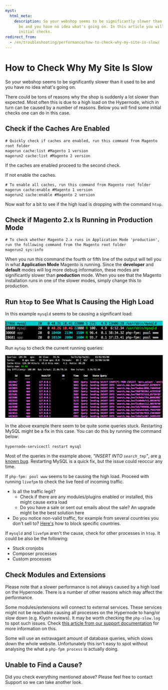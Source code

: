 ```yaml
---
myst:
  html_meta:
    description: So your webshop seems to be significantly slower than it used to
      be and you have no idea what's going on. In this article you will find some
      initial checks.
redirect_from:
  - /en/troubleshooting/performance/how-to-check-why-my-site-is-slow/
---
```


<!-- source: https://support.hypernode.com/en/troubleshooting/performance/how-to-check-why-my-site-is-slow/ -->

# How to Check Why My Site Is Slow

So your webshop seems to be significantly slower than it used to be and you have no idea what's going on.

There could be tons of reasons why the shop is suddenly a lot slower than expected. Most often this is due to a high load on the Hypernode, which in turn can be caused by a number of reasons. Below you will find some initial checks one can do in this case.

## Check if the Caches Are Enabled

```nginx
# Quickly check if caches are enabled, run this command from Magento root folder
magerun cache:list #Magento 1 version
magerun2 cache:list #Magento 2 version
```

If the caches are enabled proceed to the second check.

If not enable the caches.

```nginx
# To enable all caches, run this command from Magento root folder
magerun cache:enable #Magento 1 version
magerun2 cache:enable #Magento 2 version
```

Now wait for a bit to see if the high load is dropping with the command `htop`.

## Check if Magento 2.x Is Running in Production Mode

```nginx
# To check whether Magento 2.x runs in Application Mode 'production', run the following command from the Magento root folder
magerun2 sys:info
```

When you run this command the fourth or fifth line of the output will tell you in what **Application Mode** Magento is running. Since the **developer** and **default** modes will log more debug information, these modes are significantly slower than **production** mode. When you see that the Magento installation runs in one of the slower modes, simply change this to production.

## Run `htop` to See What Is Causing the High Load

In this example `mysqld` seems to be causing a significant load:

![](_res/_73VZWXgpLEHI4Y3d5g9B51OqgB3Us1zdQ.png)

Run `mytop` to check the current running queries:

![](_res/enlxwMnSBCiscwZPpRTQawJoSdzqPNlO4g.png)

In the above example there seem to be quite some queries stuck. Restarting MySQL might be a fix in this case. You can do this by running the command below:

`hypernode-servicectl restart mysql`

Most of the queries in the example above, *"INSERT INTO `search_tmp`"*, are [a known bug](https://github.com/magento/magento2/issues/15545). Restarting MySQL is a quick fix, but the issue could reoccur any time.

If `php-fpm: pool www` seems to be causing the high load. Proceed with running `livefpm` to check the live feed of incoming traffic.

- Is all the traffic legit?
  - Check if there are any modules/plugins enabled or installed, this might cause extra load
  - Do you have a sale or sent out emails about the sale? An upgrade might be the best solution here
- Do you notice non-valid traffic, for example from several countries you don't sell to? [Here's](https://support.hypernode.com/en/hypernode/nginx/how-to-block-your-webshop-for-specific-countries) how to block specific countries.

If `mysqld` and `livefpm` aren't the cause, check for other processes in `htop`. It could be also be the following:

- Stuck cronjobs
- Composer processes
- Custom processes

## Check Modules and Extensions

Please note that a slower performance is not always caused by a high load on the Hypernode. There is a number of other reasons which may affect the performance.

Some modules/extensions will connect to external services. These services might not be reachable causing all processes on the Hypernode to hang/or slow down (e.g. Kiyoh reviews). It may be worth checking the `php-slow.log` to spot such issues. Check [this article from our support documentation](https://support.hypernode.com/en/troubleshooting/performance/how-to-spot-slow-extensions-using-the-php-slow-logs#Usage) for more information on this.

Some will use an extravagant amount of database queries, which slows down the whole website. Unfortunately this isn't easy to spot without analysing the what a `php-fpm process` is actually doing.

## Unable to Find a Cause?

Did you check everything mentioned above? Please feel free to contact Support so we can take another look.
